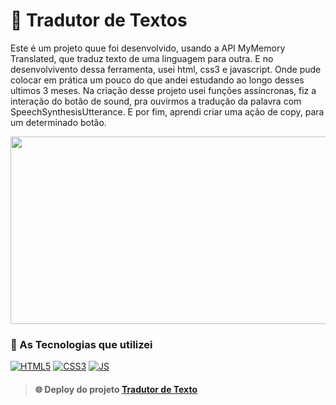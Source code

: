 # 📖 Tradutor de Textos
Este é um projeto quue foi desenvolvido, usando a API MyMemory Translated, que traduz texto de uma linguagem para outra.
E no desenvolvivento dessa ferramenta, usei html, css3 e javascript. Onde pude colocar em prática um pouco do que andei estudando ao longo desses ultimos 3 meses.
Na criação desse projeto usei funções assíncronas, fiz a interação do botão de sound, pra ouvirmos a tradução da palavra com SpeechSynthesisUtterance.
E por fim, aprendi criar uma ação de copy, para um determinado botão.

<p> 
    <img width="570" height="300" src="https://raw.githubusercontent.com/nwell-dev/Assets-Project/main/gif-translatejs1.gif?token=GHSAT0AAAAAABRNNFKJ2FHPT3QZDCGM77DEYXSKHTQ" >
</p>

### 🚀 As Tecnologias que utilizei

[![HTML5](https://img.shields.io/badge/HTML5-E34F26?style=for-the-badge&logo=html5&logoColor=white)]()
[![CSS3](https://img.shields.io/badge/CSS3-1572B6?style=for-the-badge&logo=css3&logoColor=white)]()
[![JS](https://img.shields.io/badge/JavaScript-F7DF1E?style=for-the-badge&logo=javascript&logoColor=black)]()

> #### 🌐 Deploy do projeto [Tradutor de Texto](https://nwell-dev.github.io/translate-js/)



